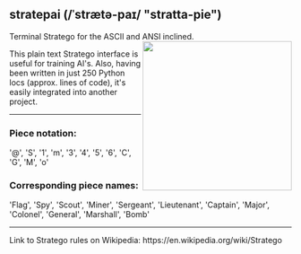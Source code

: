 ## stratepai (/ˈstrætə-paɪ/ "stratta-pie")
Terminal Stratego for the ASCII and ANSI inclined.
<img src="https://github.com/KF-R/stratepai/assets/6677966/8b84c258-951c-4fdc-8db3-d35957dcb91c" align="right" height="266">

This plain text Stratego interface is useful for training AI's.  Also, having been written in just 250 Python locs (approx. lines of code), it's easily integrated into another project. 
<hr/>

### Piece notation: 
'@', 'S', '1', 'm', '3', '4', '5', '6', 'C', 'G', 'M', 'o'

### Corresponding piece names:
'Flag', 'Spy', 'Scout', 'Miner', 'Sergeant', 'Lieutenant', 'Captain', 'Major', 'Colonel', 'General', 'Marshall', 'Bomb'
<hr/>
Link to Stratego rules on Wikipedia:
https://en.wikipedia.org/wiki/Stratego
